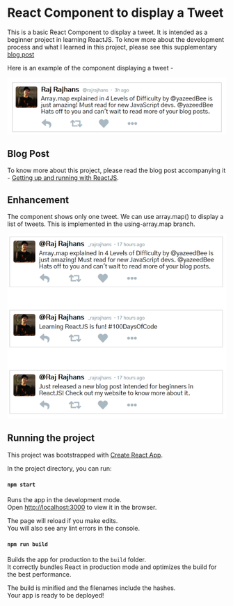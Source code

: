 # React Component to display a Tweet

This is a basic React Component to display a tweet. It is intended as a beginner project in learning ReactJS. To know more about the development process and what I learned in this project, please see this supplementary [blog post](https://rajrajhans.com/react-js-guide/)

Here is an example of the component displaying a tweet -

![screenshot](Image.png)



## Blog Post 

To know more about this project, please read the blog post accompanying it - [Getting up and running with ReactJS](https://rajrajhans.com/react-tweet-component/).  

## Enhancement
The component shows only one tweet. We can use array.map() to display a list of tweets. This is implemented in the using-array.map branch. 

![](three.png)  

## Running the project

This project was bootstrapped with [Create React App](https://github.com/facebook/create-react-app).


In the project directory, you can run:

#### `npm start`

Runs the app in the development mode.<br>
Open [http://localhost:3000](http://localhost:3000) to view it in the browser.

The page will reload if you make edits.<br>
You will also see any lint errors in the console.

#### `npm run build`

Builds the app for production to the `build` folder.<br>
It correctly bundles React in production mode and optimizes the build for the best performance.

The build is minified and the filenames include the hashes.<br>
Your app is ready to be deployed!
